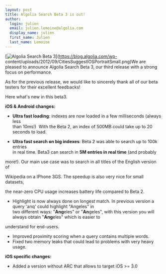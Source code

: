 ```yaml
---
layout: post
title: Algolia Search Beta 3 is out!
author:
  login: julien
  email: julien.lemoine@algolia.com
  display_name: julien
  first_name: Julien
  last_name: Lemoine
---
```


[![Algolia Search Beta 3][1]](https://blog.algolia.com/wp-
content/uploads/2012/09/CitiesSuggestIOSPortraitSmall.png)We are pleased to
announce Algolia Search Beta 3, our third release with a strong focus on
performance.

As for the previous release, we would like to sincerely thank all of our beta
testers for their excellent feedbacks!

Here what's new in this beta3.

  
**iOS & Android changes:**

  * **Ultra fast loading**: indexes are now loaded in a few milliseconds (always less  
than 10ms!)  With the Beta 2, an index of 500MB could take up to 20 seconds to
load.

  * **Ultra fast search on big indexes**: Beta 2 was able to search up to 100k entries  
in real time. Beta3 can search in **5M entries in real time** (and probably

more!). Our main use case was to search in all titles of the English version
of

Wikipedia on a IPhone 3GS. The speedup is also very nice for small datasets,

the near-zero CPU usage increases battery life compared to Beta 2.

  * Highlight is now always done on longest match. In previous version a query 'anq' could highlight "Angeles" in  
two different ways: "**Ang**eles" or "**An**geles", with this version you will
always obtain "**Ang**eles" which is easier to

understand for end-users.

  * Improved proximity scoring when a query contains multiple words.
  * Fixed two memory leaks that could lead to problems with very heavy usage.

**iOS specific changes:**

  * Added a version without ARC that allows to target iOS >= 3.0


[1]: /algoliasearch-jekyll-hyde/assets/CitiesSuggestIOSPortraitSmall-155x300.png
